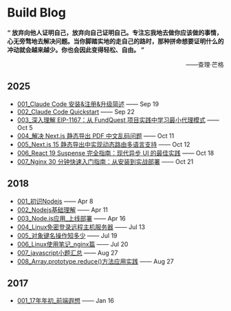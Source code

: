 # Build Blog
**“ 放弃向他人证明自己，放弃向自己证明自己。专注忘我地去做你应该做的事情，心无旁骛地去解决问题。当你脚踏实地的走自己的路时，那种拼命想要证明什么的冲动就会越来越少。你也会因此变得轻松、自由。 ”**
<p align="right">——查理·芒格</p>

## 2025

- [001_Claude Code 安装&注册&升级简述](2025/001_Claude%20Code%20安装&注册&升级简述.md) —— Sep 19
- [002_Claude Code Quickstart](2025/002_Claude%20Code%20Quickstart.md) —— Sep 22
- [003_深入理解 EIP-1167：从 FundQuest 项目实践中学习最小代理模式](2025/003_深入理解%20EIP-1167：从%20FundQuest%20项目实践中学习最小代理模式.md) —— Oct 5
- [004_解决 Next.js 静态导出 PDF 中文乱码问题](2025/004_解决%20Next.js%20静态导出%20PDF%20中文乱码问题.md) —— Oct 11
- [005_Next.js 15 静态导出中实现动态路由多语言支持](2025/005_Next.js%2015%20静态导出中实现动态路由多语言支持.md) —— Oct 12
- [006_React 19 Suspense 完全指南：现代异步 UI 的最佳实践](2025/006_React%2019%20Suspense%20完全指南：现代异步%20UI%20的最佳实践.md) —— Oct 18
- [007_Nginx 30 分钟快速入门指南：从安装到实战部署](2025/007_Nginx%2030%20分钟快速入门指南：从安装到实战部署.md) —— Oct 21

## 2018
- [001_初识Nodejs](2018/001_初识Nodejs.md) —— Apr 8
- [002_Nodejs基础理解](2018/002_Nodejs基础理解.md) —— Apr 11
- [003_Node.js应用_上线部署](2018/003_Node.js应用_上线部署.md) —— Apr 16
- [004_Linux免密登录远程主机服务器](2018/004_Linux免密登录远程主机服务器.md) —— Jul 13
- [005_对象键名操作知多少](2018/005_对象键名操作知多少.md) —— Jul 19
- [006_Linux使用笔记_nginx篇](2018/006_Linux使用笔记_nginx篇.md) —— Jul 20
- [007_javascript小题汇总](2018/007_javascript小题汇总.md) —— Aug 27
- [008_Array.prototype.reduce()方法应用实践](2018/008_Array.prototype.reduce()方法应用实践.md) —— Aug 27

## 2017
- [001_17年年初_前端遐想](2017/001_17年年初_前端遐想.md) —— Jan 16